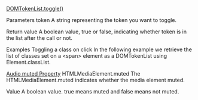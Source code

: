 [DOMTokenList.toggle()](https://developer.mozilla.org/en-US/docs/Web/API/DOMTokenList/toggle)

Parameters
token
A string representing the token you want to toggle.

Return value
A boolean value, true or false, indicating whether token is in the list after the call or not.

Examples
Toggling a class on click
In the following example we retrieve the list of classes set on a \<span> element as a DOMTokenList using Element.classList. 

[Audio muted Property](https://developer.mozilla.org/en-US/docs/Web/API/HTMLMediaElement/muted) HTMLMediaElement.muted
The HTMLMediaElement.muted indicates whether the media element muted.

Value
A boolean value. true means muted and false means not muted.